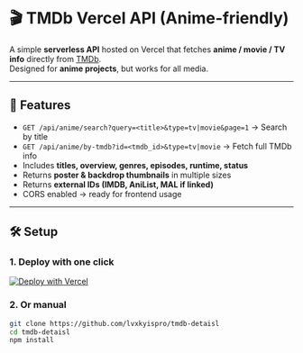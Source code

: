 # 🎬 TMDb Vercel API (Anime-friendly)

A simple **serverless API** hosted on Vercel that fetches **anime / movie / TV info** directly from [TMDb](https://www.themoviedb.org/).  
Designed for **anime projects**, but works for all media.

---

## 🚀 Features
- `GET /api/anime/search?query=<title>&type=tv|movie&page=1` → Search by title  
- `GET /api/anime/by-tmdb?id=<tmdb_id>&type=tv|movie` → Fetch full TMDb info  
- Includes **titles, overview, genres, episodes, runtime, status**  
- Returns **poster & backdrop thumbnails** in multiple sizes  
- Returns **external IDs (IMDB, AniList, MAL if linked)**  
- CORS enabled → ready for frontend usage  

---

## 🛠️ Setup

### 1. Deploy with one click
[![Deploy with Vercel](https://vercel.com/button)](https://vercel.com/new/clone?repository-url=https://github.com/lvxkyispro/tmdb-detaisl&env=TMDB_API_KEY)

### 2. Or manual
```bash
git clone https://github.com/lvxkyispro/tmdb-detaisl
cd tmdb-detaisl
npm install
